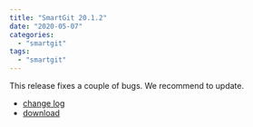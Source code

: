 ```yaml
---
title: "SmartGit 20.1.2"
date: "2020-05-07"
categories: 
  - "smartgit"
tags: 
  - "smartgit"
---
```


This release fixes a couple of bugs. We recommend to update.

- [change log](http://www.syntevo.com/smartgit/changelog.txt)
- [download](http://www.syntevo.com/smartgit/download)
